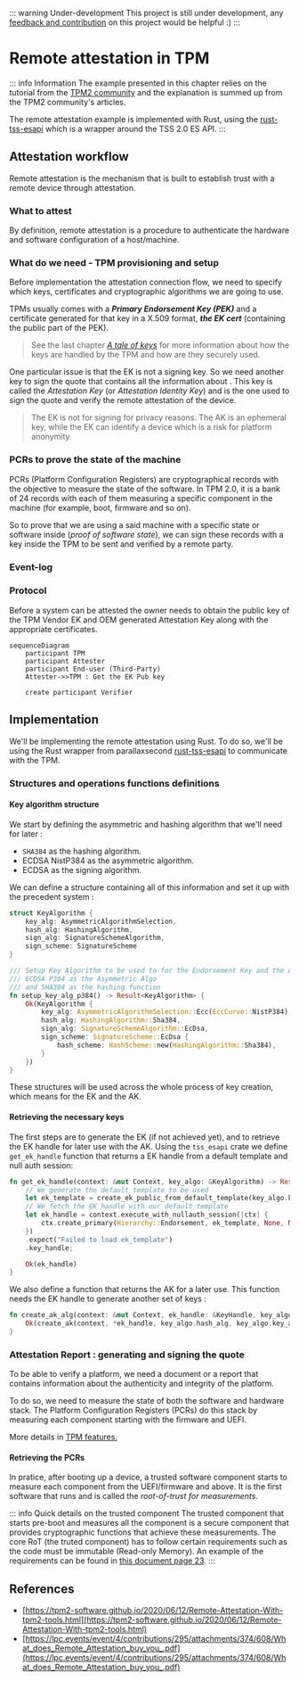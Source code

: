 ::: warning Under-development 
This project is still under development, any [feedback and contribution](https://github.com/cybertechnica/confidential-computing-guide/issues) on this project would be helpful :)
:::
# Remote attestation in TPM

::: info Information
The example presented in this chapter relies on the tutorial from the [TPM2 community](https://tpm2-software.github.io/2020/06/12/Remote-Attestation-With-tpm2-tools.html) and the explanation is summed up from the TPM2 community's articles. 

The remote attestation example is implemented with Rust, using the [rust-tss-esapi](https://github.com/parallaxsecond/rust-tss-esapi) which is a wrapper around the TSS 2.0 ES API.
:::

## Attestation workflow 

Remote attestation is the mechanism that is built to establish trust with a remote device through attestation. 


### What to attest 
By definition, remote attestation is a procedure to authenticate the hardware and software configuration of a host/machine. 


### What do we need - TPM provisioning and setup
Before implementation the attestation connection flow, we need to specify which keys, certificates and cryptographic algorithms we are going to use. 

TPMs usually comes with a ***Primary Endorsement Key (PEK)*** and a certificate generated for that key in a X.509 format, ***the EK cert*** (containing the public part of the PEK). 

> See the last chapter [*A tale of keys*](./5_tale_of_keys.md) for more information about how the keys are handled by the TPM and how are they securely used. 

One particular issue is that the EK is not a signing key. So we need another key to sign the quote that contains all the information about . This key is called the *Attestation Key* (or *Attestation Identity Key*) and is the one used to sign the quote and verify the remote attestation of the device. 

> The EK is not for signing for privacy reasons. The AK is an ephemeral key, while the EK can identify a device which is a risk for platform anonymity. 



### PCRs to prove the state of the machine
PCRs (Platform Configuration Registers) are cryptographical records with the objective to measure the state of the software. In TPM 2.0, it is a bank of 24 records with each of them measuring a specific component in the machine (for example, boot, firmware and so on). 

So to prove that we are using a said machine with a specific state or software inside (*proof of software state*), we can sign these records with a key inside the TPM to be sent and verified by a remote party. 

### Event-log


### Protocol
Before a system can be attested the owner needs to obtain the public key of the TPM Vendor EK and OEM generated Attestation Key along with the appropriate certificates. 


```mermaid
sequenceDiagram
    participant TPM
    participant Attester
    participant End-user (Third-Party)
    Attester->>TPM : Get the EK Pub key 
    
    create participant Verifier 
```

## Implementation
We'll be implementing the remote attestation using Rust. To do so, we'll be using the Rust wrapper from parallaxsecond [rust-tss-esapi](https://github.com/parallaxsecond/rust-tss-esapi) to communicate with the TPM. 

### Structures and operations functions definitions

#### Key algorithm structure 
We start by defining the asymmetric and hashing algorithm that we'll need for later : 
- `SHA384` as the hashing algorithm. 
- ECDSA NistP384 as the asymmetric algorithm. 
- ECDSA as the signing algorithm. 

We can define a structure containing all of this information and set it up with the precedent system :
```Rust
struct KeyAlgorithm {
    key_alg: AsymmetricAlgorithmSelection, 
    hash_alg: HashingAlgorithm, 
    sign_alg: SignatureSchemeAlgorithm, 
    sign_scheme: SignatureScheme
}

/// Setup Key Algorithm to be used to for the Endorsement Key and the AIK 
/// ECDSA P384 as the Asymmetric Algo 
/// and SHA384 as the hashing function
fn setup_key_alg_p384() -> Result<KeyAlgorithm> {
    Ok(KeyAlgorithm {
        key_alg: AsymmetricAlgorithmSelection::Ecc(EccCurve::NistP384), 
        hash_alg: HashingAlgorithm::Sha384, 
        sign_alg: SignatureSchemeAlgorithm::EcDsa, 
        sign_scheme: SignatureScheme::EcDsa {
            hash_scheme: HashScheme::new(HashingAlgorithm::Sha384),
        }
    })
}
```

These structures will be used across the whole process of key creation, which means for the EK and the AK. 

#### Retrieving the necessary keys 
The first steps are to generate the EK (if not achieved yet), and to retrieve the EK handle for later use with the AK. Using the `tss_esapi` crate we define `get_ek_handle` function that returns a EK handle from a default template and null auth session: 
```Rust
fn get_ek_handle(context: &mut Context, key_algo: &KeyAlgorithm) -> Result<KeyHandle> {
    // We generate the default template to be used
    let ek_template = create_ek_public_from_default_template(key_algo.key_alg, None).unwrap();
    // We fetch the EK handle with our default template
    let ek_handle = context.execute_with_nullauth_session(|ctx| {
        ctx.create_primary(Hierarchy::Endorsement, ek_template, None, None, None, None)
    })
    .expect("Failed to load ek_template")
    .key_handle;

    Ok(ek_handle)
}
``` 

We also define a function that returns the AK for a later use. This function needs the EK handle to generate another set of keys : 

```Rust
fn create_ak_alg(context: &mut Context, ek_handle: &KeyHandle, key_algo: &KeyAlgorithm) -> Result<CreateKeyResult> {
    Ok(create_ak(context, *ek_handle, key_algo.hash_alg, key_algo.key_alg, key_algo.sign_alg, None, None)?)
}
```

### Attestation Report : generating and signing the quote 

To be able to verify a platform, we need a document or a report that contains information about the authenticity and integrity of the platform. 

To do so, we need to measure the state of both the software and hardware stack. The Platform Configuration Registers (PCRs) do this stack by measuring each component starting with the firmware and UEFI. 

More details in [TPM features.](./4_tpm_features.md)

#### Retrieving the PCRs 
In pratice, after booting up a device, a trusted software component starts to measure each component from the UEFI/firmware and above. It is the first software that runs and is called the *root-of-trust for measurements*.  

::: info Quick details on the trusted component
The trusted component that starts pre-boot and measures all the component is a secure component that provides cryptographic functions that achieve these measurements. 
The core RoT (the truted component) has to follow certain requirements such as the code must be immutable (Read-only Memory). An example of the requirements can be found in [this document page 23](https://globalplatform.org/wp-content/uploads/2018/07/GP_RoT_Definitions_and_Requirements_v1.1_PublicRelease-2018-06-28.pdf).
:::




## References 
- [https://tpm2-software.github.io/2020/06/12/Remote-Attestation-With-tpm2-tools.html](https://tpm2-software.github.io/2020/06/12/Remote-Attestation-With-tpm2-tools.html)
- [https://lpc.events/event/4/contributions/295/attachments/374/608/What_does_Remote_Attestation_buy_you_.pdf](https://lpc.events/event/4/contributions/295/attachments/374/608/What_does_Remote_Attestation_buy_you_.pdf)